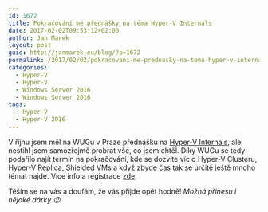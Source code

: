```yaml
---
id: 1672
title: Pokračování mé přednášky na téma Hyper-V Internals
date: 2017-02-02T09:53:12+02:00
author: Jan Marek
layout: post
guid: http://janmarek.eu/blog/?p=1672
permalink: /2017/02/02/pokracovani-me-prednasky-na-tema-hyper-v-internals/
categories:
  - Hyper-V
  - Hyper-V
  - Windows Server 2016
  - Windows Server 2016
tags:
  - Hyper-V
  - Hyper-V 2016
---
```

V říjnu jsem měl na WUGu v Praze přednášku na <a href="http://wug.cz/praha/akce/884-Microsoft-Hyper-V-2016-Internals" target="_blank">Hyper-V Internals</a>, ale nestihl jsem samozřejmě probrat vše, co jsem chtěl. Díky WUGu se tedy podařilo najít termín na pokračování, kde se dozvíte víc o Hyper-V Clusteru, Hyper-V Replica, Shielded VMs a když zbyde čas tak se určitě ještě mnoho témat najde. Více info a registrace <a href="http://wug.cz/praha/akce/903-Microsoft-Hyper-V-2016-Internals-II-cast" target="_blank">zde</a>.

Těším se na vás a doufám, že vás přijde opět hodně! _Možná přinesu i nějaké dárky 😉_